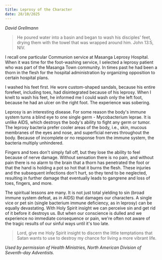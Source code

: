 ```yaml
---
title: Leprosy of the Character
date: 28/10/2025
---
```


_David Grellmann_

> <p></p>
> He poured water into a basin and began to wash his disciples' feet, drying them with the towel that was wrapped around him. John 13:5, NIV.

I recall one particular Communion service at Masanga Leprosy Hospital. When it was time for the foot-washing service, I selected a leprosy patient who was part of the Masanga Town community. In times past he had been a thorn in the flesh for the hospital administration by organizing opposition to certain hospital plans.

I washed his feet first. He wore custom-shaped sandals, because his entire forefeet, including toes, had disintegrated because of his leprosy. When I knelt to wash his feet, he informed me I could wash only the left foot, because he had an ulcer on the right foot. The experience was sobering.

Leprosy is an interesting disease. For some reason the body's immune system turns a blind eye to one single germ - Mycobacterium leprae. It is unlike AIDS, which destroys the body's ability to fight any germ or tumor. The leprosy bacteria prefer cooler areas of the body, i.e., skin, mucous membranes of the eyes and nose, and superficial nerves throughout the body. Because of incomplete or no response from the immune system, the bacteria multiply unhindered.

Fingers and toes don't simply fall off, but they lose the ability to feel because of nerve damage. Without sensation there is no pain, and without pain there is no alarm to the brain that a thorn has penetrated the foot or that the hand is holding a pot so hot that it burns the flesh. These injuries and the subsequent infections don't hurt, so they tend to be neglected, resulting in further damage that eventually leads to gangrene and loss of toes, fingers, and more.

The spiritual lessons are many. It is not just total yielding to sin (broad immune system defeat, as in AIDS) that damages our characters. A single vice or pet sin (single bacterium immune deficiency, as in leprosy) can be equally devastating. With Holy Spirit insight we can perceive sin and get rid of it before it destroys us. But when our conscience is dulled and we experience no immediate consequence or pain, we're often not aware of the tragic results of our sinful ways until it's too late.

> <callout></callout>
> Lord, give me Holy Spirit insight to discern the little temptations that Satan wants to use to destroy my chance for living a more vibrant life.

_Used by permission of Health Ministries, North American Division of Seventh-day Adventists._